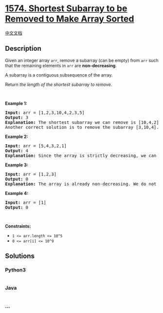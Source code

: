 # [1574. Shortest Subarray to be Removed to Make Array Sorted](https://leetcode.com/problems/shortest-subarray-to-be-removed-to-make-array-sorted)

[中文文档](/solution/1500-1599/1574.Shortest%20Subarray%20to%20be%20Removed%20to%20Make%20Array%20Sorted/README.md)

## Description

<p>Given an integer array&nbsp;<code>arr</code>, remove a&nbsp;subarray (can be empty) from&nbsp;<code>arr</code>&nbsp;such that the remaining elements in <code>arr</code>&nbsp;are <strong>non-decreasing</strong>.</p>

<p>A subarray is a contiguous&nbsp;subsequence of the array.</p>

<p>Return&nbsp;<em>the length of the shortest subarray to remove</em>.</p>

<p>&nbsp;</p>
<p><strong>Example 1:</strong></p>

<pre>
<strong>Input:</strong> arr = [1,2,3,10,4,2,3,5]
<strong>Output:</strong> 3
<strong>Explanation: </strong>The shortest subarray we can remove is [10,4,2] of length 3. The remaining elements after that will be [1,2,3,3,5] which are sorted.
Another correct solution is to remove the subarray [3,10,4].</pre>

<p><strong>Example 2:</strong></p>

<pre>
<strong>Input:</strong> arr = [5,4,3,2,1]
<strong>Output:</strong> 4
<strong>Explanation: </strong>Since the array is strictly decreasing, we can only keep a single element. Therefore we need to remove a subarray of length 4, either [5,4,3,2] or [4,3,2,1].
</pre>

<p><strong>Example 3:</strong></p>

<pre>
<strong>Input:</strong> arr = [1,2,3]
<strong>Output:</strong> 0
<strong>Explanation: </strong>The array is already non-decreasing. We do not need to remove any elements.
</pre>

<p><strong>Example 4:</strong></p>

<pre>
<strong>Input:</strong> arr = [1]
<strong>Output:</strong> 0
</pre>

<p>&nbsp;</p>
<p><strong>Constraints:</strong></p>

<ul>
	<li><code>1 &lt;= arr.length &lt;= 10^5</code></li>
	<li><code>0 &lt;= arr[i] &lt;= 10^9</code></li>
</ul>

## Solutions

<!-- tabs:start -->

### **Python3**

```python

```

### **Java**

```java

```

### **...**

```

```

<!-- tabs:end -->
